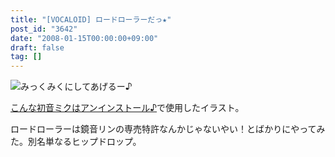 ```yaml
---
title: "[VOCALOID] ロードローラーだっ★"
post_id: "3642"
date: "2008-01-15T00:00:00+09:00"
draft: false
tag: []
---
```



![みっくみくにしてあげるー♪](/image/illustrations/miku/press_s.jpg)

[こんな初音ミクはアンインストール♪](http://www.nicovideo.jp/watch/sm2197976)で使用したイラスト。

ロードローラーは鏡音リンの専売特許なんかじゃないやい！とばかりにやってみた。別名単なるヒップドロップ。
